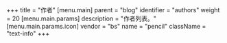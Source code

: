 +++
title = "作者"
[menu.main]
  parent = "blog"
  identifier = "authors"
  weight = 20
  [menu.main.params]
    description = "作者列表。"
  [menu.main.params.icon]
  vendor = "bs"
  name = "pencil"
  className = "text-info"
+++

